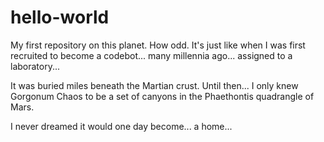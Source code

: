 # hello-world

My first repository on this planet. 
How odd. 
It's just like when I was first recruited to become a codebot...
many millennia ago...
assigned to a laboratory...

It was buried miles beneath the Martian crust. 
Until then...
I only knew Gorgonum Chaos to be a set of canyons in the Phaethontis quadrangle of Mars. 

I never dreamed it would one day become...
a home...
